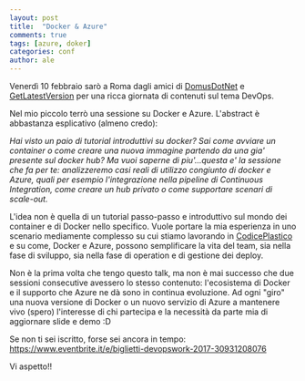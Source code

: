 ```yaml
---
layout: post
title:  "Docker & Azure"
comments: true
tags: [azure, doker]
categories: conf
author: ale
---
```


Venerdì 10 febbraio sarò a Roma dagli amici di [DomusDotNet](http://www.domusdotnet.org/) e [GetLatestVersion](http://www.getlatestversion.it/) per una ricca giornata di contenuti sul tema DevOps.

Nel mio piccolo terrò una sessione su Docker e Azure. L'abstract è abbastanza esplicativo (almeno credo):

_Hai visto un paio di tutorial introduttivi su docker? Sai come avviare un container o come creare una nuova immagine partendo da una gia' presente sul docker hub? Ma vuoi saperne di piu'...questa e' la sessione che fa per te: analizzeremo casi reali di utilizzo congiunto di docker e Azure, quali per esempio l'integrazione nella pipeline di Continuous Integration, come creare un hub privato o come supportare scenari di scale-out._

L'idea non è quella di un tutorial passo-passo e introduttivo sul mondo dei container e di Docker nello specifico. Vuole portare la mia esperienza in uno scenario mediamente complesso su cui stiamo lavorando in [CodicePlastico](www.codiceplastico.com) e su come, Docker e Azure, possono semplificare la vita del team, sia nella fase di sviluppo, sia nella fase di operation e di gestione dei deploy.

Non è la prima volta che tengo questo talk, ma non è mai successo che due sessioni consecutive avessero lo stesso contenuto: l'ecosistema di Docker e il supporto che Azure ne dà sono in continua evoluzione. Ad ogni "giro" una nuova versione di Docker o un nuovo servizio di Azure a mantenere vivo (spero) l'interesse di chi partecipa e la necessità da parte mia di aggiornare slide e demo :D

Se non ti sei iscritto, forse sei ancora in tempo: https://www.eventbrite.it/e/biglietti-devopswork-2017-30931208076

Vi aspetto!!
